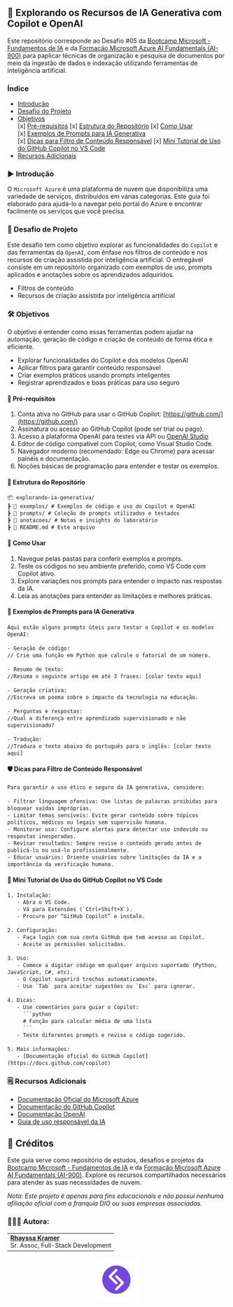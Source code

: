 ## 🤖 Explorando os Recursos de IA Generativa com Copilot e OpenAI

Este repositório corresponde ao Desafio #05 da  [Bootcamp Microsoft - Fundamentos de IA](https://www.dio.me/bootcamp/microsoft-fundamentos-de-ia) e da [Formação Microsoft Azure AI Fundamentals (AI-900)](https://web.dio.me/track/2150f9b5-b06f-4a59-ade6-ab163c24f089) para paplicar técnicas de organização e pesquisa de documentos por meio da ingestão de dados e indexação utilizando ferramentas de inteligência artificial.

### Índice
- [Introdução]()
- [Desafio do Projeto]()
- [Objetivos]()  
    [x] [Pré-requisitos]()
    [x] [Estrutura do Repositório]() 
    [x] [Como Usar]()  
    [x] [Exemplos de Prompts para IA Generativa]()   
    [x] [Dicas para Filtro de Conteúdo Responsável]() 
    [x] [Mini Tutorial de Uso do GitHub Copilot no VS Code]() 
- [Recursos Adicionais]()

### ▶️ Introdução
O `Microsoft Azure` é uma plataforma de nuvem que disponibiliza uma variedade de serviços, distribuídos em várias categorias. Este guia foi elaborado para ajudá-lo a navegar pelo portal do Azure e encontrar facilmente os serviços que você precisa.

### 🎯 Desafio de Projeto
Este desafio tem como objetivo explorar as funcionalidades do `Copilot` e das ferramentas da `OpenAI`, com ênfase nos filtros de conteúdo e nos recursos de criação assistida por inteligência artificial. O entregável consiste em um repositório organizado com exemplos de uso, prompts aplicados e anotações sobre os aprendizados adquiridos.
- Filtros de conteúdo  
- Recursos de criação assistida por inteligência artificial  

### 🛠️ Objetivos
O objetivo é entender como essas ferramentas podem ajudar na automação, geração de código e criação de conteúdo de forma ética e eficiente.
- Explorar funcionalidades do Copilot e dos modelos OpenAI  
- Aplicar filtros para garantir conteúdo responsável  
- Criar exemplos práticos usando prompts inteligentes  
- Registrar aprendizados e boas práticas para uso seguro  

#### 📌 Pré-requisitos
1. Conta ativa no GitHub para usar o GitHub Copilot: [https://github.com/](https://github.com/) 
2. Assinatura ou acesso ao GitHub Copilot (pode ser trial ou pago).  
3. Acesso à plataforma OpenAI para testes via API ou [OpenAI Studio](https://platform.openai.com/)  
4. Editor de código compatível com Copilot, como Visual Studio Code.  
5. Navegador moderno (recomendado: Edge ou Chrome) para acessar painéis e documentação.  
6. Noções básicas de programação para entender e testar os exemplos.

#### 📂 Estrutura do Repositório
```
📦 explorando-ia-generativa/
┣ 📂 exemplos/ # Exemplos de código e uso do Copilot e OpenAI
┣ 📂 prompts/ # Coleção de prompts utilizados e testados
┣ 📂 anotacoes/ # Notas e insights do laboratório
┣ 📄 README.md # Este arquivo
```

#### 🚀 Como Usar
1. Navegue pelas pastas para conferir exemplos e prompts.  
2. Teste os códigos no seu ambiente preferido, como VS Code com Copilot ativo.  
3. Explore variações nos prompts para entender o impacto nas respostas da IA.  
4. Leia as anotações para entender as limitações e melhores práticas.  

#### 💬 Exemplos de Prompts para IA Generativa
```
Aqui estão alguns prompts úteis para testar o Copilot e os modelos OpenAI:

- Geração de código:
// Crie uma função em Python que calcule o fatorial de um número.

- Resumo de texto:  
//Resuma o seguinte artigo em até 3 frases: [colar texto aqui]

- Geração criativa: 
//Escreva um poema sobre o impacto da tecnologia na educação.

- Perguntas e respostas:  
//Qual a diferença entre aprendizado supervisionado e não supervisionado?

- Tradução:
//Traduza o texto abaixo do português para o inglês: [colar texto aqui]

```
#### 🛡️ Dicas para Filtro de Conteúdo Responsável
```
Para garantir o uso ético e seguro da IA generativa, considere:

- Filtrar linguagem ofensiva: Use listas de palavras proibidas para bloquear saídas impróprias.  
- Limitar temas sensíveis: Evite gerar conteúdo sobre tópicos políticos, médicos ou legais sem supervisão humana.  
- Monitorar uso: Configure alertas para detectar uso indevido ou respostas inesperadas.  
- Revisar resultados: Sempre revise o conteúdo gerado antes de publicá-lo ou usá-lo profissionalmente.  
- Educar usuários: Oriente usuários sobre limitações da IA e a importância da verificação humana.

```

#### 🚀 Mini Tutorial de Uso do GitHub Copilot no VS Code
```
1. Instalação:
   - Abra o VS Code.  
   - Vá para Extensões (`Ctrl+Shift+X`).  
   - Procure por “GitHub Copilot” e instale.

2. Configuração: 
   - Faça login com sua conta GitHub que tem acesso ao Copilot.  
   - Aceite as permissões solicitadas.

3. Uso:
   - Comece a digitar código em qualquer arquivo suportado (Python, JavaScript, C#, etc).  
   - O Copilot sugerirá trechos automaticamente.  
   - Use `Tab` para aceitar sugestões ou `Esc` para ignorar.

4. Dicas:  
   - Use comentários para guiar o Copilot:  
     ```python
     # Função para calcular média de uma lista
     ```
   - Teste diferentes prompts e revise o código sugerido.

5. Mais informações:
   - [Documentação oficial do GitHub Copilot](https://docs.github.com/copilot)
```


### 🗒️ Recursos Adicionais
- [Documentação Oficial do Microsoft Azure](https://docs.microsoft.com/azure)
- [Documentação do GitHub Copilot](https://docs.github.com/copilot)  
- [Documentação OpenAI](https://platform.openai.com/docs)  
- [Guia de uso responsável da IA](https://www.microsoft.com/ai/responsible-ai)  

## 🔗 Créditos
Este guia serve como repositório de estudos, desafios e projetos da [Bootcamp Microsoft - Fundamentos de IA](https://www.dio.me/bootcamp/microsoft-fundamentos-de-ia) e da [Formação Microsoft Azure AI Fundamentals (AI-900)](https://web.dio.me/track/2150f9b5-b06f-4a59-ade6-ab163c24f089). Explore os recursos compartilhados necessários para atender às suas necessidades de nuvem.

*Nota: Este projeto é apenas para fins educacionais e não possui nenhuma afiliação oficial com a franquia DIO ou suas empresas associadas.*

### 👩🏼‍💻 Autora:
<table style="border=0">
  <tr>
    <td align="left">
      <a href="https://github.com/rhayssakramer">
        <span><b>Rhayssa Kramer</b></span>
      </a>
      <br>
      <span>Sr. Assoc, Full-Stack Development</span>
    </td>
  </tr>
</table>

<div align="center"><a href="https://github.com/rhayssakramer"><img src="https://github.com/rhayssakramer/rhayssakramer/blob/main/img/by-devrhakramer.png" width="100"></a></div>